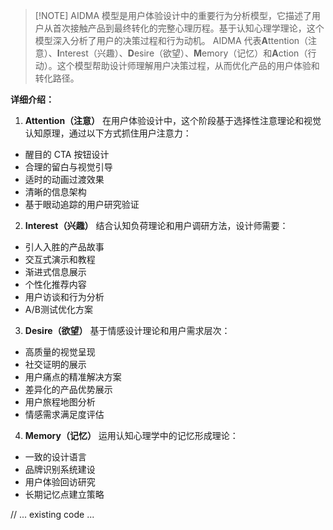 > [!NOTE] AIDMA 模型是用户体验设计中的重要行为分析模型，它描述了用户从首次接触产品到最终转化的完整心理历程。基于认知心理学理论，这个模型深入分析了用户的决策过程和行为动机。
> AIDMA 代表**A**ttention（注意）、**I**nterest（兴趣）、**D**esire（欲望）、**M**emory（记忆）和**A**ction（行动）。这个模型帮助设计师理解用户决策过程，从而优化产品的用户体验和转化路径。

**详细介绍：**

1. **Attention（注意）**
在用户体验设计中，这个阶段基于选择性注意理论和视觉认知原理，通过以下方式抓住用户注意力：
- 醒目的 CTA 按钮设计
- 合理的留白与视觉引导
- 适时的动画过渡效果
- 清晰的信息架构
- 基于眼动追踪的用户研究验证

2. **Interest（兴趣）**
结合认知负荷理论和用户调研方法，设计师需要：
- 引人入胜的产品故事
- 交互式演示和教程
- 渐进式信息展示
- 个性化推荐内容
- 用户访谈和行为分析
- A/B测试优化方案

3. **Desire（欲望）**
基于情感设计理论和用户需求层次：
- 高质量的视觉呈现
- 社交证明的展示
- 用户痛点的精准解决方案
- 差异化的产品优势展示
- 用户旅程地图分析
- 情感需求满足度评估

4. **Memory（记忆）**
运用认知心理学中的记忆形成理论：
- 一致的设计语言
- 品牌识别系统建设
- 用户体验回访研究
- 长期记忆点建立策略

// ... existing code ...
